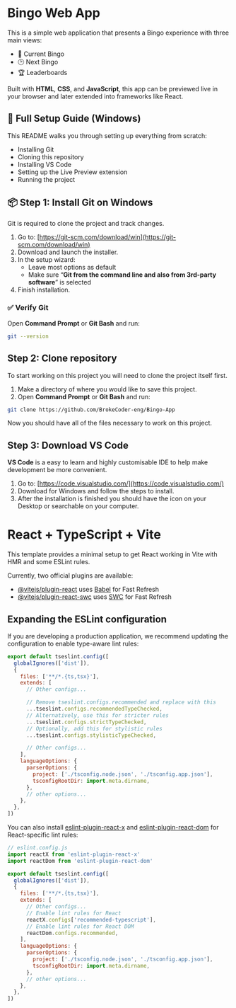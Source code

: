 # Bingo Web App

This is a simple web application that presents a Bingo experience with three main views:

- 📍 Current Bingo
- 🕑 Next Bingo
- 🏆 Leaderboards

Built with **HTML**, **CSS**, and **JavaScript**, this app can be previewed live in your browser and later extended into frameworks like React.

## 🚀 Full Setup Guide (Windows)

This README walks you through setting up everything from scratch:
- Installing Git
- Cloning this repository
- Installing VS Code
- Setting up the Live Preview extension
- Running the project

## 📦 Step 1: Install Git on Windows

Git is required to clone the project and track changes.

1. Go to: [https://git-scm.com/download/win](https://git-scm.com/download/win)
2. Download and launch the installer.
3. In the setup wizard:
   - Leave most options as default
   - Make sure “**Git from the command line and also from 3rd-party software**” is selected
4. Finish installation.

### ✅ Verify Git

Open **Command Prompt** or **Git Bash** and run:

```bash
git --version
```

## Step 2: Clone repository

To start working on this project you will need to clone the project itself first.

1. Make a directory of where you would like to save this project.
2. Open **Command Prompt** or **Git Bash** and run:
```bash
git clone https://github.com/BrokeCoder-eng/Bingo-App
```

Now you should have all of the files necessary to work on this project.

## Step 3: Download VS Code

**VS Code** is a easy to learn and highly customisable IDE to help make development be more convenient.

1. Go to: [https://code.visualstudio.com/](https://code.visualstudio.com/)
2. Download for Windows and follow the steps to install.
3. After the installation is finished you should have the icon on your Desktop or searchable on your computer.

# React + TypeScript + Vite

This template provides a minimal setup to get React working in Vite with HMR and some ESLint rules.

Currently, two official plugins are available:

- [@vitejs/plugin-react](https://github.com/vitejs/vite-plugin-react/blob/main/packages/plugin-react) uses [Babel](https://babeljs.io/) for Fast Refresh
- [@vitejs/plugin-react-swc](https://github.com/vitejs/vite-plugin-react/blob/main/packages/plugin-react-swc) uses [SWC](https://swc.rs/) for Fast Refresh

## Expanding the ESLint configuration

If you are developing a production application, we recommend updating the configuration to enable type-aware lint rules:

```js
export default tseslint.config([
  globalIgnores(['dist']),
  {
    files: ['**/*.{ts,tsx}'],
    extends: [
      // Other configs...

      // Remove tseslint.configs.recommended and replace with this
      ...tseslint.configs.recommendedTypeChecked,
      // Alternatively, use this for stricter rules
      ...tseslint.configs.strictTypeChecked,
      // Optionally, add this for stylistic rules
      ...tseslint.configs.stylisticTypeChecked,

      // Other configs...
    ],
    languageOptions: {
      parserOptions: {
        project: ['./tsconfig.node.json', './tsconfig.app.json'],
        tsconfigRootDir: import.meta.dirname,
      },
      // other options...
    },
  },
])
```

You can also install [eslint-plugin-react-x](https://github.com/Rel1cx/eslint-react/tree/main/packages/plugins/eslint-plugin-react-x) and [eslint-plugin-react-dom](https://github.com/Rel1cx/eslint-react/tree/main/packages/plugins/eslint-plugin-react-dom) for React-specific lint rules:

```js
// eslint.config.js
import reactX from 'eslint-plugin-react-x'
import reactDom from 'eslint-plugin-react-dom'

export default tseslint.config([
  globalIgnores(['dist']),
  {
    files: ['**/*.{ts,tsx}'],
    extends: [
      // Other configs...
      // Enable lint rules for React
      reactX.configs['recommended-typescript'],
      // Enable lint rules for React DOM
      reactDom.configs.recommended,
    ],
    languageOptions: {
      parserOptions: {
        project: ['./tsconfig.node.json', './tsconfig.app.json'],
        tsconfigRootDir: import.meta.dirname,
      },
      // other options...
    },
  },
])
```
